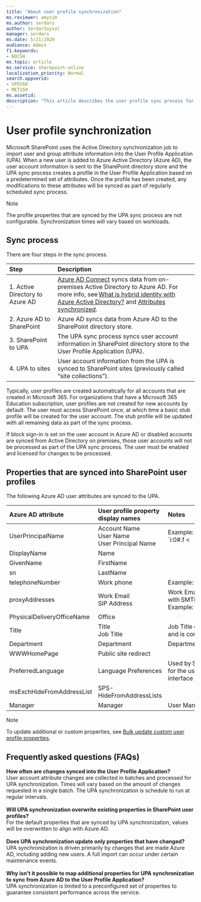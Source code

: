 ```yaml
---
title: "About user profile synchronization"
ms.reviewer: amysim
ms.author: serdars
author: SerdarSoysal
manager: serdars
ms.date: 5/21/2020
audience: Admin
f1.keywords:
- NOCSH
ms.topic: article
ms.service: sharepoint-online
localization_priority: Normal
search.appverid:
- SPO160
- MET150
ms.assetid: 
description: "This article describes the user profile sync process for SharePoint in Microsoft 365, and the properties that are synced into user profiles."
---
```


# User profile synchronization

Microsoft SharePoint uses the Active Directory synchronization job to import user and group attribute information into the User Profile Application (UPA). When a new user is added to Azure Active Directory (Azure AD), the user account information is sent to the SharePoint directory store and the UPA sync process creates a profile in the User Profile Application based on a predetermined set of attributes. Once the profile has been created, any modifications to these attributes will be synced as part of regularly scheduled sync process.

> [!NOTE]
> The profile properties that are synced by the UPA sync process are not configurable. Synchronization times will vary based on workloads.

## Sync process

There are four steps in the sync process.

|Step|Description|
|:-------|:-------|
| 1. Active Directory to Azure AD | [Azure AD Connect](/azure/active-directory/hybrid/how-to-connect-sync-whatis) syncs data from on-premises Active Directory to Azure AD. For more info, see [What is hybrid identity with Azure Active Directory?](/azure/active-directory/hybrid/whatis-hybrid-identity) and [Attributes synchronized](/azure/active-directory/hybrid/reference-connect-sync-attributes-synchronized#sharepoint-online).   |
| 2. Azure AD to SharePoint | Azure AD syncs data from Azure AD to the SharePoint directory store. |
| 3. SharePoint to UPA | The UPA sync process syncs user account information in SharePoint directory store to the User Profile Application (UPA). |
| 4. UPA to sites | User account information from the UPA is synced to SharePoint sites (previously called “site collections”). |

Typically, user profiles are created automatically for all accounts that are created in Microsoft 365. For organizations that have a Microsoft 365 Education subscription, user profiles are not created for new accounts by default. The user must access SharePoint once, at which time a basic stub profile will be created for the user account. The stub profile will be updated with all remaining data as part of the sync process.

If block sign-in is set on the user account in Azure AD or disabled accounts are synced from Active Directory on premises, those user accounts will not be processed as part of the UPA sync process. The user must be enabled and licensed for changes to be processed.

## Properties that are synced into SharePoint user profiles

The following Azure AD user attributes are synced to the UPA.

|Azure AD attribute|User profile property display names |Notes |Sync to sites|
|:-------|:-------|:-------|:-------|
|UserPrincipalName   | Account Name </br> User Name </br> User Principal Name | Example: </br> `i:0#.f <|> membership <|>` gherrera@contoso.com </br> gherrera@contoso.com | Yes |
|DisplayName |Name  | |Yes|
|GivenName |FirstName  | |Yes |
|sn  |LastName |  |Yes |
|telephoneNumber |Work phone |Example: (123) 456-7890 |Yes |
|proxyAddresses |Work Email </br> SIP Address |Work Email is set to the value prefixed with SMTP. (SMTP:gherrera@contoso.com) </br> Example: gherrera@contoso.com |Yes |
|PhysicalDeliveryOfficeName |Office | |Yes|
|Title |Title </br> Job Title |Job Title contains the same value as Title and is connected to a term set. |Yes |
|Department |Department |Department is connected to a term set. |Yes |
|WWWHomePage |Public site redirect | |No|
|PreferredLanguage |Language Preferences |Used by SharePoint to determine language for the user when the multilingual user interface (MUI) feature is enabled. |Yes |
|msExchHideFromAddressList |SPS-HideFromAddressLists | |No |
|Manager |Manager |User Manager for organization hierarchy |Yes |

> [!NOTE]
> To update additional or custom properties, see [Bulk update custom user profile properties](/sharepoint/dev/solution-guidance/bulk-user-profile-update-api-for-sharepoint-online).

## Frequently asked questions (FAQs)

**How often are changes synced into the User Profile Application?**
</br>
User account attribute changes are collected in batches and processed for UPA synchronization. Times will vary based on the amount of changes requested in a single batch. The UPA synchronization is schedule to run at regular intervals.
</br></br>
**Will UPA synchronization overwrite existing properties in SharePoint user profiles?**
</br>
For the default properties that are synced by UPA synchronization, values will be overwritten to align with Azure AD.
</br></br>
**Does UPA synchronization update only properties that have changed?**
</br>
UPA synchronization is driven primarily by changes that are made Azure AD, including adding new users. A full import can occur under certain maintenance events.
</br></br>
**Why isn't it possible to map additional properties for UPA synchronization to sync from Azure AD to the User Profile Application?**
</br>
UPA synchronization is limited to a preconfigured set of properties to guarantee consistent performance across the service. 

